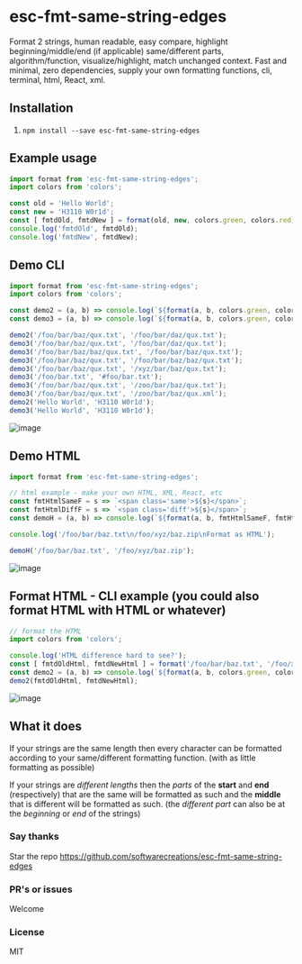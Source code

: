 # esc-fmt-same-string-edges
Format 2 strings, human readable, easy compare, highlight beginning/middle/end (if applicable) same/different parts, algorithm/function, visualize/highlight, match unchanged context. Fast and minimal, zero dependencies, supply your own formatting functions, cli, terminal, html, React, xml.

## Installation
1. `npm install --save esc-fmt-same-string-edges`

## Example usage
```javascript
import format from 'esc-fmt-same-string-edges';
import colors from 'colors';

const old = 'Hello World';
const new = 'H3110 W0r1d';
const [ fmtdOld, fmtdNew ] = format(old, new, colors.green, colors.red);
console.log('fmtdOld', fmtdOld);
console.log('fmtdNew', fmtdNew);
```

## Demo CLI
```javascript
import format from 'esc-fmt-same-string-edges';
import colors from 'colors';

const demo2 = (a, b) => console.log(`${format(a, b, colors.green, colors.red                ).join('\n')}\n`);
const demo3 = (a, b) => console.log(`${format(a, b, colors.green, colors.red, colors.magenta).join('\n')}\n`);

demo2('/foo/bar/baz/qux.txt', '/foo/bar/daz/qux.txt');
demo3('/foo/bar/baz/qux.txt', '/foo/bar/daz/qux.txt');
demo3('/foo/bar/baz/baz/qux.txt', '/foo/bar/baz/qux.txt');
demo3('/foo/bar/baz/qux.txt', '/foo/bar/baz/baz/qux.txt');
demo3('/foo/bar/baz/qux.txt', '/xyz/bar/baz/qux.txt');
demo3('/foo/bar.txt', '#foo/bar.txt');
demo3('/foo/bar/baz/qux.txt', '/zoo/bar/baz/qux.txt');
demo3('/foo/bar/baz/qux.txt', '/zoo/bar/baz/qux.xml');
demo2('Hello World', 'H3110 W0r1d');
demo3('Hello World', 'H3110 W0r1d');
```
![image](https://github.com/user-attachments/assets/63b1e62a-4575-4252-b4a5-019f90d1684d)

## Demo HTML
```javascript
import format from 'esc-fmt-same-string-edges';

// html example - make your own HTML, XML, React, etc
const fmtHtmlSameF = s => `<span class='same'>${s}</span>`;
const fmtHtmlDiffF = s => `<span class='diff'>${s}</span>`;
const demoH = (a, b) => console.log(`${format(a, b, fmtHtmlSameF, fmtHtmlDiffF).join('\n')}\n`);

console.log('/foo/bar/baz.txt\n/foo/xyz/baz.zip\nFormat as HTML');

demoH('/foo/bar/baz.txt', '/foo/xyz/baz.zip');
```
![image](https://github.com/user-attachments/assets/54a88921-d06c-4962-a9ea-fcf48a3df748)

## Format HTML - CLI example (you could also format HTML with HTML or whatever)
```javascript
// format the HTML
import colors from 'colors';

console.log('HTML difference hard to see?');
const [ fmtdOldHtml, fmtdNewHtml ] = format('/foo/bar/baz.txt', '/foo/xyz/baz.zip', fmtHtmlSameF, fmtHtmlDiffF);
const demo2 = (a, b) => console.log(`${format(a, b, colors.green, colors.red).join('\n')}\n`);
demo2(fmtdOldHtml, fmtdNewHtml);
```
![image](https://github.com/user-attachments/assets/3ac37204-1967-46e9-8733-6f83d9ce97fd)

## What it does
If your strings are the same length then every character can be formatted according to your same/different formatting function. (with as little formatting as possible)

If your strings are _different lengths_ then the _parts_ of the **start** and **end** (respectively) that are the same will be formatted as such and the **middle** that is different will be formatted as such. (the _different part_ can also be at the _beginning_ or _end_ of the strings)

### Say thanks
Star the repo
https://github.com/softwarecreations/esc-fmt-same-string-edges

### PR's or issues
Welcome

### License
MIT
